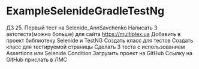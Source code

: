# ExampleSelenideGradleTestNg
ДЗ 25. Первый тест на Selenide_AnnSavchenko
Написать 3 автотеста(можно больше) для сайта https://multiplex.ua
Добавить в проект библиотеку Selenide и TestNG
Создать класс для тестов
Создать класс для тестируемой страницы
Сделать 3 теста с использованием Assertions или Selenide Condition
Загрузить проект на GitHub
Ссылку на GitHub прислать в ЛМС
